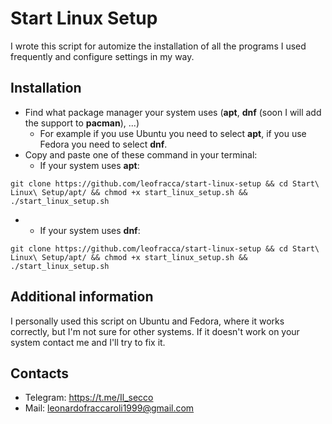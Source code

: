 # Start Linux Setup

I wrote this script for automize the installation of all the programs I used frequently and configure settings in my way.

## Installation
- Find what package manager your system uses (**apt**, **dnf** (soon I will add the support to **pacman**), ...)
  - For example if you use Ubuntu you need to select **apt**, if you use Fedora you need to select **dnf**.
- Copy and paste one of these command in your terminal:
  - If your system uses **apt**:
```
git clone https://github.com/leofracca/start-linux-setup && cd Start\ Linux\ Setup/apt/ && chmod +x start_linux_setup.sh && ./start_linux_setup.sh
```

  - - If your system uses **dnf**:
```
git clone https://github.com/leofracca/start-linux-setup && cd Start\ Linux\ Setup/apt/ && chmod +x start_linux_setup.sh && ./start_linux_setup.sh
```

## Additional information
I personally used this script  on Ubuntu and Fedora, where it works correctly, but I'm not sure for other systems. If it doesn't work on your system contact me and I'll try to fix it.
## Contacts
- Telegram: https://t.me/Il_secco
- Mail: leonardofraccaroli1999@gmail.com
